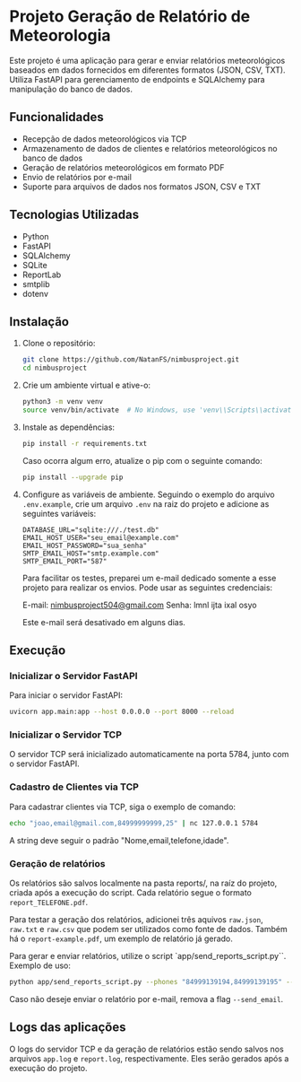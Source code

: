 # Projeto Geração de Relatório de Meteorologia

Este projeto é uma aplicação para gerar e enviar relatórios meteorológicos baseados em dados fornecidos em diferentes formatos (JSON, CSV, TXT). Utiliza FastAPI para gerenciamento de endpoints e SQLAlchemy para manipulação do banco de dados.

## Funcionalidades

- Recepção de dados meteorológicos via TCP
- Armazenamento de dados de clientes e relatórios meteorológicos no banco de dados
- Geração de relatórios meteorológicos em formato PDF
- Envio de relatórios por e-mail
- Suporte para arquivos de dados nos formatos JSON, CSV e TXT

## Tecnologias Utilizadas

- Python
- FastAPI
- SQLAlchemy
- SQLite
- ReportLab
- smtplib
- dotenv

## Instalação

1. Clone o repositório:

    ```bash
    git clone https://github.com/NatanFS/nimbusproject.git
    cd nimbusproject
    ```

2. Crie um ambiente virtual e ative-o:

    ```bash
    python3 -m venv venv
    source venv/bin/activate  # No Windows, use 'venv\\Scripts\\activate'
    ```

3. Instale as dependências:

    ```bash
    pip install -r requirements.txt
    ```

    Caso ocorra algum erro, atualize o pip com o seguinte comando:

    ```bash
    pip install --upgrade pip
    ```

4. Configure as variáveis de ambiente. Seguindo o exemplo do arquivo `.env.example`, crie um arquivo `.env` na raiz do projeto e adicione as seguintes variáveis:

    ```env
    DATABASE_URL="sqlite:///./test.db"
    EMAIL_HOST_USER="seu_email@example.com"
    EMAIL_HOST_PASSWORD="sua_senha"
    SMTP_EMAIL_HOST="smtp.example.com"
    SMTP_EMAIL_PORT="587"
    ```

    Para facilitar os testes, preparei um e-mail dedicado somente a esse projeto para realizar os envios. Pode usar as seguintes credenciais:

    E-mail: nimbusproject504@gmail.com
    Senha: lmnl ijta ixal osyo

    Este e-mail será desativado em alguns dias. 

## Execução

### Inicializar o Servidor FastAPI

Para iniciar o servidor FastAPI:

```bash
uvicorn app.main:app --host 0.0.0.0 --port 8000 --reload
```

### Inicializar o Servidor TCP

O servidor TCP será inicializado automaticamente na porta 5784, junto com o servidor FastAPI.

### Cadastro de Clientes via TCP 

Para cadastrar clientes via TCP, siga o exemplo de comando: 

```bash
echo "joao,email@gmail.com,84999999999,25" | nc 127.0.0.1 5784  
```

A string deve seguir o padrão "Nome,email,telefone,idade".

### Geração de relatórios

Os relatórios são salvos localmente na pasta reports/, na raíz do projeto, criada após a execução do script. Cada relatório segue o formato `report_TELEFONE.pdf`. 

Para testar a geração dos relatórios, adicionei três aquivos `raw.json`, `raw.txt` e `raw.csv` que podem ser utilizados como fonte de dados. Também há o `report-example.pdf`, um exemplo de relatório já gerado.

Para gerar e enviar relatórios, utilize o script `app/send_reports_script.py``. Exemplo de uso:

```bash
python app/send_reports_script.py --phones "84999139194,84999139195" --date "2024-01-01T12:00" --raw "path/to/raw.json" --send_email
```

Caso não deseje enviar o relatório por e-mail, remova a flag `--send_email`.

## Logs das aplicações

O logs do servidor TCP e da geração de relatórios estão sendo salvos nos arquivos `app.log` e `report.log`, respectivamente. Eles serão gerados após a execução do projeto.  
